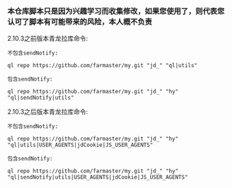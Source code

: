 ### 本仓库脚本只是因为兴趣学习而收集修改，如果您使用了，则代表您认可了脚本有可能带来的风险，本人概不负责                                       

2.10.3之前版本青龙拉库命令:

	不包含sendNotify:

	ql repo https://github.com/farmaster/my.git "jd_" "ql|utils"

	包含sendNotify:

	ql repo https://github.com/farmaster/my.git "jd_" "hy" "ql|sendNotify|utils"


2.10.3之后版本青龙拉库命令:

	不包含sendNotify:

	ql repo https://github.com/farmaster/my.git "jd_" "hy" "ql|utils|USER_AGENTS|jdCookie|JS_USER_AGENTS"

	包含sendNotify:

	ql repo https://github.com/farmaster/my.git "jd_" "hy" "ql|sendNotify|utils|USER_AGENTS|jdCookie|JS_USER_AGENTS"
